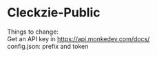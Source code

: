 # Cleckzie-Public

Things to change: <br>
Get an API key in https://api.monkedev.com/docs/ <br>
config.json: prefix and token



